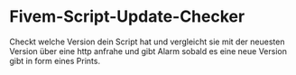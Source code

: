 # Fivem-Script-Update-Checker
Checkt welche Version dein Script hat und vergleicht sie mit der neuesten Version 
über eine http anfrahe und gibt Alarm sobald es eine neue Version gibt in form eines Prints.
